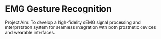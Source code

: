 # EMG Gesture Recognition
Project Aim: To develop a high-fidelity sEMG signal processing and interpretation system for seamless integration with both prosthetic devices and wearable interfaces.
